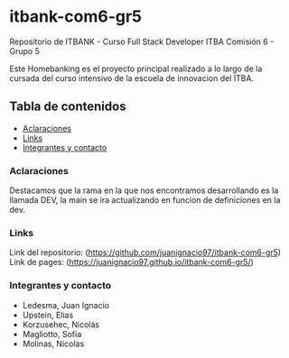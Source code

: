 # itbank-com6-gr5
Repositorio de ITBANK - Curso Full Stack Developer ITBA
Comisión 6 - Grupo 5

Este Homebanking es el proyecto principal realizado a lo largo de la cursada del curso intensivo de la escuela de innovacion del ITBA.

## Tabla de contenidos

- [Aclaraciones](#aclaraciones)
- [Links](#links)
- [Integrantes y contacto](#integrantes-y-contacto)

### Aclaraciones

Destacamos que la rama en la que nos encontramos desarrollando es la llamada DEV, la main se ira actualizando en funcion de definiciones en la dev.

### Links

Link del repositorio: (https://github.com/juanignacio97/itbank-com6-gr5)
Link de pages: (https://juanignacio97.github.io/itbank-com6-gr5/)

### Integrantes y contacto

- Ledesma, Juan Ignacio
- Upstein, Elias
- Korzusehec, Nicolás
- Magliotto, Sofia
- Molinas, Nicolas







